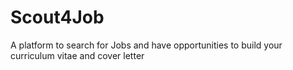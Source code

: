 # Scout4Job

A platform to search for Jobs and have opportunities to build your curriculum vitae and cover letter